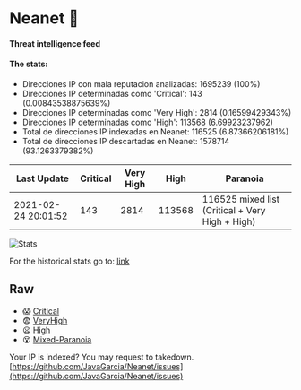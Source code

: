 # Neanet :hocho:
#### Threat intelligence feed
#### The stats:

- Direcciones IP con mala reputacion analizadas: 1695239 (100%)
- Direcciones IP determinadas como 'Critical':  143 (0.00843538875639%)
- Direcciones IP determinadas como 'Very High':  2814 (0.16599429343%)
- Direcciones IP determinadas como 'High':  113568 (6.69923237962)
- Total de direcciones IP indexadas en Neanet:  116525 (6.87366206181%)
- Total de direcciones IP descartadas en Neanet:  1578714 (93.1263379382%)

| Last Update | Critical | Very High | High | Paranoia |
| --- | --- | --- | --- | --- |
| 2021-02-24 20:01:52 | 143 | 2814 | 113568 | 116525 mixed list (Critical + Very High + High)|

![Stats](https://docs.google.com/spreadsheets/d/e/2PACX-1vSnaNMIXVabIpDJjufMlzH7poXnshF3mgd8Is1g9ytUEzVsP5my4Trn8f-xkoLLQ38xpL3HtmUexLo6/pubchart?oid=501124687&format=image)

For the historical stats go to: [link](/stats.csv)
## Raw
- :scream: [Critical](https://raw.githubusercontent.com/JavaGarcia/Neanet/master/blacklists/neanet_critical.txt)
- :fearful: [VeryHigh](https://raw.githubusercontent.com/JavaGarcia/Neanet/master/blacklists/neanet_veryHigh.txtt)
- :frowning: [High](https://raw.githubusercontent.com/JavaGarcia/Neanet/master/blacklists/neanet_high.txt)
- :dizzy_face: [Mixed-Paranoia](https://raw.githubusercontent.com/JavaGarcia/Neanet/master/blacklists/neanet_all.txt)


Your IP is indexed? You may request to takedown. [https://github.com/JavaGarcia/Neanet/issues](https://github.com/JavaGarcia/Neanet/issues)




















































































































































































































































































































































































































































































































































































































































































































































































































































































































































































































































































































































































































































































































































































































































































































































































































































































































































































































































































































































































































































































































































































































































































































































































































































































































































































































































































































































































































































































































































































































































































































































































































































































































































































































































































































































































































































































































































































































































































































































































































































































































































































































































































































































































































































































































































































































